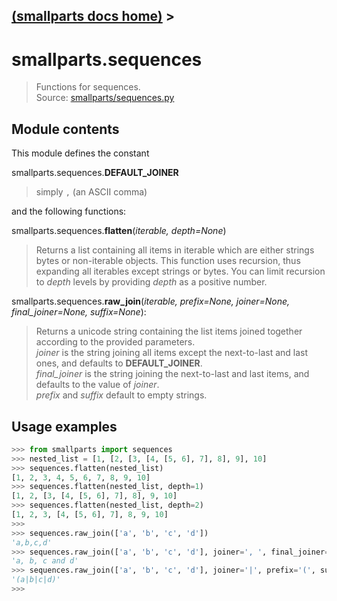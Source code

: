 [(smallparts docs home)](./) > 
----
# smallparts.sequences

> Functions for sequences.  
> Source: [smallparts/sequences.py](https://github.com/blackstream-x/smallparts/blob/master/smallparts/sequences.py)

## Module contents

This module defines the constant

smallparts.sequences.**DEFAULT_JOINER**

> simply ```,``` (an ASCII comma)

and the following functions:

smallparts.sequences.**flatten**(*iterable, depth=None*)

> Returns a list containing all items in iterable which are either strings
> bytes or non-iterable objects.
> This function uses recursion, thus expanding all iterables except strings or
> bytes. You can limit recursion to *depth* levels by providing *depth* as a
> positive number.

smallparts.sequences.**raw_join**(*iterable, prefix=None, joiner=None, final_joiner=None, suffix=None*):

> Returns a unicode string containing the list items joined together according
> to the provided parameters.  
> *joiner* is the string joining all items except the next-to-last and last ones,
> and defaults to **DEFAULT_JOINER**.  
> *final_joiner* is the string joining the next-to-last and last items, and
> defaults to the value of *joiner*.  
> *prefix*  and *suffix* default to empty strings.

## Usage examples

```python
>>> from smallparts import sequences
>>> nested_list = [1, [2, [3, [4, [5, 6], 7], 8], 9], 10]
>>> sequences.flatten(nested_list)
[1, 2, 3, 4, 5, 6, 7, 8, 9, 10]
>>> sequences.flatten(nested_list, depth=1)
[1, 2, [3, [4, [5, 6], 7], 8], 9, 10]
>>> sequences.flatten(nested_list, depth=2)
[1, 2, 3, [4, [5, 6], 7], 8, 9, 10]
>>> 
>>> sequences.raw_join(['a', 'b', 'c', 'd'])
'a,b,c,d'
>>> sequences.raw_join(['a', 'b', 'c', 'd'], joiner=', ', final_joiner=' and ')
'a, b, c and d'
>>> sequences.raw_join(['a', 'b', 'c', 'd'], joiner='|', prefix='(', suffix=')')
'(a|b|c|d)'
>>> 

```

